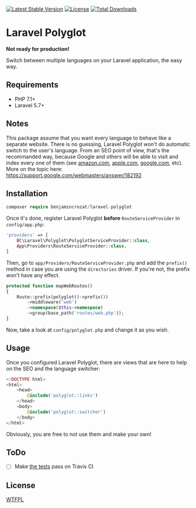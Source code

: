 [![Latest Stable Version](https://poser.pugx.org/benjamincrozat/laravel-polyglot/v/stable)](https://packagist.org/packages/benjamincrozat/laravel-polyglot)
[![License](https://poser.pugx.org/benjamincrozat/laravel-polyglot/license)](https://packagist.org/packages/benjamincrozat/laravel-polyglot)
[![Total Downloads](https://poser.pugx.org/benjamincrozat/laravel-polyglot/downloads)](https://packagist.org/packages/benjamincrozat/laravel-polyglot)

# Laravel Polyglot

**Not ready for production!**

Switch between multiple languages on your Laravel application, the easy way.

## Requirements

- PHP 7.1+
- Laravel 5.7+

## Notes

This package assume that you want every language to behave like a separate website. There is no guessing, Laravel Polyglot won't do automatic switch to the user's language. From an SEO point of view, that's the recommanded way, because Google and others will be able to visit and index every one of them (see [amazon.com](https://www.amazon.com), [apple.com](https://www.apple.com), [google.com](https://www.google.com), etc). More on the topic here: https://support.google.com/webmasters/answer/182192

## Installation

```php
composer require benjamincrozat/laravel-polyglot
```

Once it's done, register Laravel Polyglot **before** `RouteServiceProvider` in `config/app.php`:

```php
'providers' => [
    BC\Laravel\Polyglot\PolyglotServiceProvider::class,
    App\Providers\RouteServiceProvider::class,
]
```

Then, go to `app/Providers/RouteServiceProvider.php` and add the `prefix()` method in case you are using the `directories` driver. If you're not, the prefix won't have any effect.

```php
protected function mapWebRoutes()
{
    Route::prefix(polyglot()->prefix())
        ->middleware('web')
        ->namespace($this->namespace)
        ->group(base_path('routes/web.php'));
}
```

Now, take a look at `config/polyglot.php` and change it as you wish.

## Usage

Once you configured Laravel Polyglot, there are views that are here to help on the SEO and the language switcher:

```php
<!DOCTYPE html>
<html>
    <head>
        @include('polyglot::links')
    </head>
    <body>
        @include('polyglot::switcher')
    </body>
</html>
```

Obviously, you are free to not use them and make your own!

## ToDo

- [ ] Make [the tests](https://github.com/benjamincrozat/laravel-polyglot-tests) pass on Travis CI

## License

[WTFPL](http://www.wtfpl.net/about/)
